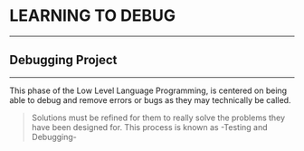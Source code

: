 # LEARNING TO DEBUG
---------
## Debugging Project
----
This phase of the Low Level Language Programming, is centered on being able to debug and remove errors or bugs as they may technically be called.
>Solutions must be refined for them to really solve the problems they have been designed for. This process is known as -Testing and Debugging-
